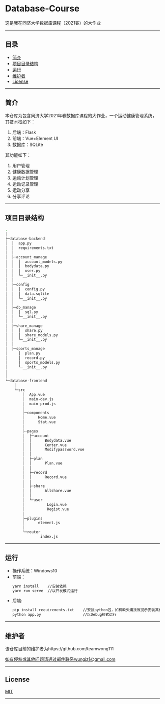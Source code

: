 # Database-Course

这是我在同济大学数据库课程（2021春）的大作业

---

## 目录
- [简介](#简介)
- [项目目录结构](#项目目录结构)
- [运行](#运行)
- [维护者](#维护者)
- [License](#License)

---

## 简介
本仓库为包含同济大学2021年春数据库课程的大作业，一个运动健康管理系统，其技术栈如下：
1. 后端：Flask
2. 前端：Vue+Element UI
3. 数据库：SQLite

其功能如下：
1. 用户管理
2. 健康数据管理
3. 运动计划管理
4. 运动记录管理
5. 运动分享
6. 分享评论

---

## 项目目录结构
```bash
.
│
├─database-backend
│  │  app.py
│  │  requirements.txt
│  │
│  ├─account_manage
│  │  │  account_models.py
│  │  │  bodydata.py
│  │  │  user.py
│  │  └─__init__.py
│  │
│  ├─config
│  │  │  config.py
│  │  │  data.sqlite
│  │  └─__init__.py
│  │
│  ├─db_manage
│  │  │  sql.py
│  │  └─__init__.py
│  │
│  ├─share_manage
│  │  │  share.py
│  │  │  share_models.py
│  │  └─__init__.py
│  │
│  ├─sports_manage
│     │  plan.py
│     │  record.py
│     │  sports_models.py
│     └─__init__.py
│  
│
└─database-frontend
    │
    └─src
        │  App.vue
        │  main-dev.js
        │  main-prod.js
        │
        ├─components
        │      Home.vue
        │      Stat.vue
        │
        ├─pages
        │  ├─account
        │  │      Bodydata.vue
        │  │      Center.vue
        │  │      Modifypassword.vue
        │  │
        │  ├─plan
        │  │      Plan.vue
        │  │
        │  ├─record
        │  │      Record.vue
        │  │
        │  ├─share
        │  │      Allshare.vue
        │  │
        │  └─user
        │          Login.vue
        │          Regist.vue
        │
        ├─plugins
        │      element.js
        │
        └─router
                index.js
```

---

## 运行
- 操作系统：Windows10
- 前端：
    ```bash
    yarn install	//安装依赖
    yarn run serve	//以开发模式运行
    ```
- 后端:
    ```bash
    pip install requirements.txt	//安装python包，如有缺失请按照提示安装其他包
    python app.py					//以Debug模式运行
    ```

---

## 维护者
该仓库目前的维护者为https://github.com/teamwong111

如有侵权或其他问题请通过邮件联系wungjz1@gmail.com

---

## License
[MIT](https://github.com/teamwong111/Compiling-Principles-Course/blob/main/LICENSE)

---